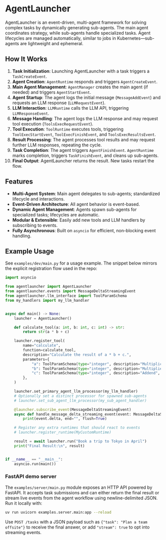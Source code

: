 # AgentLauncher

AgentLauncher is an event-driven, multi-agent framework for solving complex tasks by dynamically generating sub-agents.
The main agent coordinates strategy, while sub-agents handle specialized tasks.
Agent lifecycles are managed automatically, similar to jobs in Kubernetes—sub-agents are lightweight and ephemeral.


## How It Works

1. **Task Initialization**: Launching AgentLauncher with a task triggers a `TaskCreateEvent`.
2. **Agent Creation**: `AgentRuntime` responds and triggers `AgentCreateEvent`.
3. **Main Agent Management**: `AgentManager` creates the main agent (if needed) and triggers `AgentStartEvent`.
4. **Agent Startup**: The agent logs the initial message (`MessageAddEvent`) and requests an LLM response (`LLMRequestEvent`).
5. **LLM Interaction**: `LLMRuntime` calls the LLM API, triggering `LLMResponseEvent`.
6. **Message Handling**: The agent logs the LLM response and may request tool execution (`ToolsExecRequestEvent`).
7. **Tool Execution**: `ToolRuntime` executes tools, triggering `ToolExecStartEvent`, `ToolExecFinishEvent`, and `ToolsExecResultsEvent`.
8. **Result Processing**: The agent processes tool results and may request further LLM responses, repeating the cycle.
9. **Task Completion**: The agent triggers `AgentFinishEvent`. `AgentRuntime` marks completion, triggers `TaskFinishEvent`, and cleans up sub-agents.
10. **Final Output**: AgentLauncher returns the result. New tasks restart the flow.


## Features

- **Multi-Agent System**: Main agent delegates to sub-agents; standardized lifecycle and interactions.
- **Event-Driven Architecture**: All agent behavior is event-based.
- **Dynamic Agent Management**: Agents spawn sub-agents for specialized tasks; lifecycles are automatic.
- **Modular & Extensible**: Easily add new tools and LLM handlers by subscribing to events.
- **Fully Asynchronous**: Built on `asyncio` for efficient, non-blocking event handling.



## Example Usage

See `examples/dev/main.py` for a usage example. The snippet below mirrors the explicit registration flow used in the repo:

```python
import asyncio

from agentlauncher import AgentLauncher
from agentlauncher.events import MessageDeltaStreamingEvent
from agentlauncher.llm_interface import ToolParamSchema
from my_handlers import my_llm_handler


async def main() -> None:
    launcher = AgentLauncher()

    def calculate_tool(a: int, b: int, c: int) -> str:
        return str(a * b + c)

    launcher.register_tool(
        name="calculate",
        function=calculate_tool,
        description="Calculate the result of a * b + c.",
        parameters={
            "a": ToolParamSchema(type="integer", description="Multiplicand", required=True),
            "b": ToolParamSchema(type="integer", description="Multiplier", required=True),
            "c": ToolParamSchema(type="integer", description="Addend", required=True),
        },
    )

    launcher.set_primary_agent_llm_processor(my_llm_handler)
    # Optionally set a distinct processor for spawned sub-agents
    # launcher.set_sub_agent_llm_processor(my_sub_agent_handler)

    @launcher.subscribe_event(MessageDeltaStreamingEvent)
    async def handle_message_delta_streaming_event(event: MessageDeltaStreamingEvent):
        print(event.delta, end="", flush=True)

    # Register any extra runtimes that should react to events
    # launcher.register_runtime(MyCustomRuntime)

    result = await launcher.run("Book a trip to Tokyo in April")
    print("Final Result:\n", result)


if __name__ == "__main__":
    asyncio.run(main())
```

### FastAPI demo server

The `examples/server/main.py` module exposes an HTTP API powered by FastAPI. It
accepts task submissions and can either return the final result or stream live
events from the agent workflow using newline-delimited JSON. Run it locally with:

```bash
uv run uvicorn examples.server.main:app --reload
```

Use `POST /tasks` with a JSON payload such as `{"task": "Plan a team offsite"}`
to receive the final answer, or add `"stream": true` to opt into streaming
events.